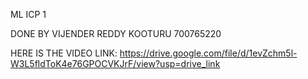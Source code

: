 ML ICP 1

DONE BY VIJENDER REDDY KOOTURU 700765220

HERE IS THE VIDEO LINK: https://drive.google.com/file/d/1evZchm5l-W3L5fldToK4e76GPOCVKJrF/view?usp=drive_link
